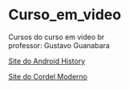 # Curso_em_video
<p>
    Cursos do curso em video br<br>
    professor: Gustavo Guanabara
</p>

<a href="https://erickotc.github.io/Curso_em_video/Curso_HTML_and_CSS/Desafios/M2/site%20android/Site/" target="_blank">Site do Android History</a>

<a href="https://erickotc.github.io/Curso_em_video/Curso_HTML_and_CSS/Desafios/M3/site%20do%20cordel/" target="_blank">Site do Cordel Moderno</a>